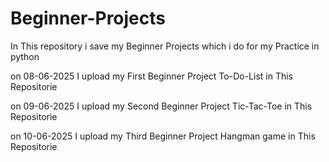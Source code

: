 # Beginner-Projects
In This repository i save my Beginner Projects which i do for my Practice in python

on 08-06-2025 I upload my First Beginner Project To-Do-List in This Repositorie

on 09-06-2025 I upload my Second Beginner Project Tic-Tac-Toe in This Repositorie

on 10-06-2025 I upload my Third Beginner Project Hangman game in This Repositorie
